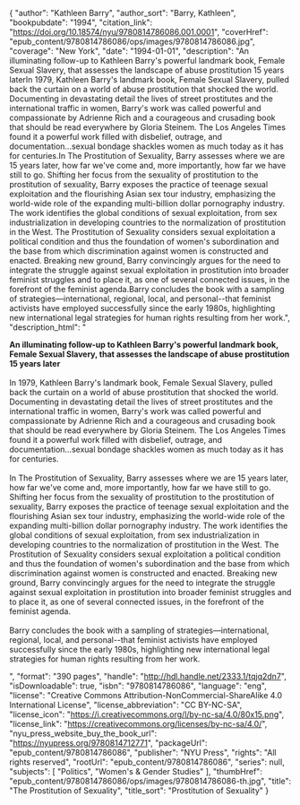 {
  "author": "Kathleen Barry",
  "author_sort": "Barry, Kathleen",
  "bookpubdate": "1994",
  "citation_link": "https://doi.org/10.18574/nyu/9780814786086.001.0001",
  "coverHref": "epub_content/9780814786086/ops/images/9780814786086.jpg",
  "coverage": "New York",
  "date": "1994-01-01",
  "description": "An illuminating follow-up to Kathleen Barry's powerful landmark book, Female Sexual Slavery, that assesses the landscape of abuse prostitution 15 years laterIn 1979, Kathleen Barry's landmark book, Female Sexual Slavery, pulled back the curtain on a world of abuse prostitution that shocked the world.  Documenting in devastating detail the lives of street prostitutes and the international traffic in women, Barry's work was called powerful and compassionate by Adrienne Rich and a courageous and crusading book that should be read everywhere by Gloria Steinem.  The Los Angeles Times found it a powerful work filled with disbelief, outrage, and documentation...sexual bondage shackles women as much today as it has for centuries.In The Prostitution of Sexuality, Barry assesses where we are 15 years later, how far we've come and, more importantly, how far we have still to go.  Shifting her focus from the sexuality of prostitution to the prostitution of sexuality, Barry exposes the practice of teenage sexual exploitation and the flourishing Asian sex tour industry,  emphasizing the world-wide role of the expanding multi-billion dollar pornography industry.  The work identifies the global conditions of sexual exploitation, from sex industrialization in developing countries to the normalization of prostitution in the West. The Prostitution of Sexuality considers sexual exploitation a political condition and thus the foundation of women's subordination and the base from which discrimination against women is constructed and enacted.  Breaking new ground, Barry convincingly argues for the need to integrate the struggle against sexual exploitation in prostitution into broader feminist struggles and to place it, as one of several connected issues, in the forefront of the feminist agenda.Barry concludes the book with a sampling of strategies—international, regional, local, and personal--that feminist activists have employed successfully since the early 1980s, highlighting new international legal strategies for human rights resulting from her work.",
  "description_html": "<p><b>An illuminating follow-up to Kathleen Barry's powerful landmark book, Female Sexual Slavery, that assesses the landscape of abuse prostitution 15 years later</b><br><br>In 1979, Kathleen Barry's landmark book, Female Sexual Slavery, pulled back the curtain on a world of abuse prostitution that shocked the world.  Documenting in devastating detail the lives of street prostitutes and the international traffic in women, Barry's work was called powerful and compassionate by Adrienne Rich and a courageous and crusading book that should be read everywhere by Gloria Steinem.  The Los Angeles Times found it a powerful work filled with disbelief, outrage, and documentation...sexual bondage shackles women as much today as it has for centuries.<br><br>In The Prostitution of Sexuality, Barry assesses where we are 15 years later, how far we've come and, more importantly, how far we have still to go.  Shifting her focus from the sexuality of prostitution to the prostitution of sexuality, Barry exposes the practice of teenage sexual exploitation and the flourishing Asian sex tour industry,  emphasizing the world-wide role of the expanding multi-billion dollar pornography industry.  The work identifies the global conditions of sexual exploitation, from sex industrialization in developing countries to the normalization of prostitution in the West. The Prostitution of Sexuality considers sexual exploitation a political condition and thus the foundation of women's subordination and the base from which discrimination against women is constructed and enacted.  Breaking new ground, Barry convincingly argues for the need to integrate the struggle against sexual exploitation in prostitution into broader feminist struggles and to place it, as one of several connected issues, in the forefront of the feminist agenda.<br><br>Barry concludes the book with a sampling of strategies—international, regional, local, and personal--that feminist activists have employed successfully since the early 1980s, highlighting new international legal strategies for human rights resulting from her work.</p>",
  "format": "390 pages",
  "handle": "http://hdl.handle.net/2333.1/tqjq2dn7",
  "isDownloadable": true,
  "isbn": "9780814786086",
  "language": "eng",
  "license": "Creative Commons Attribution-NonCommercial-ShareAlike 4.0 International License",
  "license_abbreviation": "CC BY-NC-SA",
  "license_icon": "https://i.creativecommons.org/l/by-nc-sa/4.0/80x15.png",
  "license_link": "https://creativecommons.org/licenses/by-nc-sa/4.0/",
  "nyu_press_website_buy_the_book_url": "https://nyupress.org/9780814712771",
  "packageUrl": "epub_content/9780814786086",
  "publisher": "NYU Press",
  "rights": "All rights reserved",
  "rootUrl": "epub_content/9780814786086",
  "series": null,
  "subjects": [
    "Politics",
    "Women's & Gender Studies"
  ],
  "thumbHref": "epub_content/9780814786086/ops/images/9780814786086-th.jpg",
  "title": "The Prostitution of Sexuality",
  "title_sort": "Prostitution of Sexuality"
}

